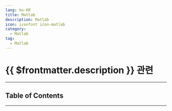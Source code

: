 ```yaml
---
lang: ko-KR
title: Matlab
description: Matlab
icon: iconfont icon-matlab
category:
  - Matlab
tag:
  - Matlab  
---
```


# {{ $frontmatter.description }} 관련

<!-- <ShieldsGroup logos="matlab"/> -->

---

## Table of Contents

<ToCLocal basePath="/programming/matlab/" />

---

<TagLinks />